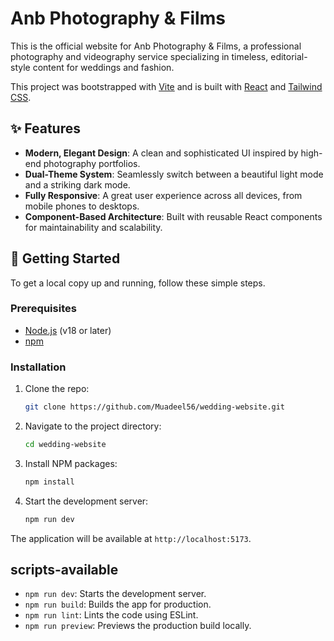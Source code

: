 # Anb Photography & Films

This is the official website for Anb Photography & Films, a professional photography and videography service specializing in timeless, editorial-style content for weddings and fashion.

This project was bootstrapped with [Vite](https://vitejs.dev/) and is built with [React](https://react.dev/) and [Tailwind CSS](https://tailwindcss.com/).

## ✨ Features

- **Modern, Elegant Design**: A clean and sophisticated UI inspired by high-end photography portfolios.
- **Dual-Theme System**: Seamlessly switch between a beautiful light mode and a striking dark mode.
- **Fully Responsive**: A great user experience across all devices, from mobile phones to desktops.
- **Component-Based Architecture**: Built with reusable React components for maintainability and scalability.

## 🚀 Getting Started

To get a local copy up and running, follow these simple steps.

### Prerequisites

- [Node.js](https://nodejs.org/) (v18 or later)
- [npm](https://www.npmjs.com/)

### Installation

1. Clone the repo:
   ```sh
   git clone https://github.com/Muadeel56/wedding-website.git
   ```
2. Navigate to the project directory:
   ```sh
   cd wedding-website
   ```
3. Install NPM packages:
   ```sh
   npm install
   ```
4. Start the development server:
   ```sh
   npm run dev
   ```

The application will be available at `http://localhost:5173`.

## scripts-available

- `npm run dev`: Starts the development server.
- `npm run build`: Builds the app for production.
- `npm run lint`: Lints the code using ESLint.
- `npm run preview`: Previews the production build locally.
